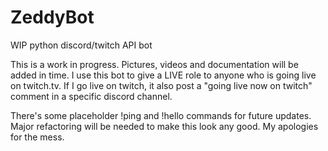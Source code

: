 # ZeddyBot
WIP python discord/twitch API bot

This is a work in progress. Pictures, videos and documentation will be added in time.
I use this bot to give a LIVE role to anyone who is going live on twitch.tv.
If I go live on twitch, it also post a "going live now on twitch" comment in a specific discord channel.

There's some placeholder !ping and !hello commands for future updates.
Major refactoring will be needed to make this look any good.
My apologies for the mess.
